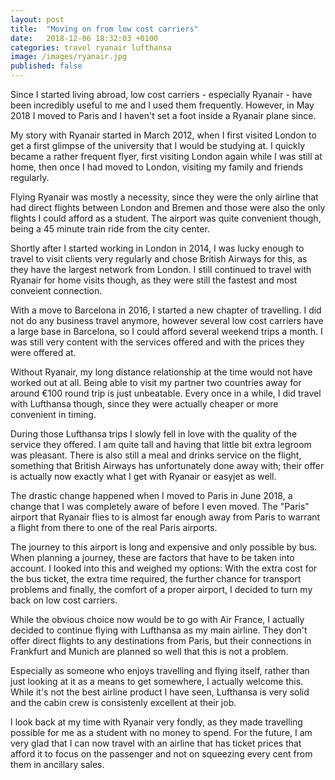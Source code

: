 ```yaml
---
layout: post
title:  "Moving on from low cost carriers"
date:   2018-12-06 18:32:03 +0100
categories: travel ryanair lufthansa
image: /images/ryanair.jpg
published: false
---
```

Since I started living abroad, low cost carriers - especially Ryanair - have been
incredibly useful to me and I used them frequently. However, in May 2018 I moved
to Paris and I haven't set a foot inside a Ryanair plane since.

My story with Ryanair started in March 2012, when I first visited London to get
a first glimpse of the university that I would be studying at. I quickly became
a rather frequent flyer, first visiting London again while I was still at home,
then once I had moved to London, visiting my family and friends regularly.

Flying Ryanair was mostly a necessity, since they were the only airline that had
direct flights between London and Bremen and those were also the only flights I
could afford as a student. The airport was quite convenient though, being a 45
minute train ride from the city center.

Shortly after I started working in London in 2014, I was lucky enough to travel
to visit clients very regularly and chose British Airways for this, as they have
the largest network from London. I still continued to travel with Ryanair for home
visits though, as they were still the fastest and most conveient connection.

With a move to Barcelona in 2016, I started a new chapter of travelling. I did not
do any business travel anymore, however several low cost carriers have a large base
in Barcelona, so I could afford several weekend trips a month. I was still very
content with the services offered and with the prices they were offered at.

Without Ryanair, my long distance relationship at the time would not have worked
out at all. Being able to visit my partner two countries away for around €100 round
trip is just unbeatable. Every once in a while, I did travel with Lufthansa though,
since they were actually cheaper or more convenient in timing.

During those Lufthansa trips I slowly fell in love with the quality of the service
they offered. I am quite tall and having that little bit extra legroom was pleasant.
There is also still a meal and drinks service on the flight, something that British
Airways has unfortunately done away with; their offer is actually now exactly what
I get with Ryanair or easyjet as well.

The drastic change happened when I moved to Paris in June 2018, a change that I was
completely aware of before I even moved. The "Paris" airport that Ryanair flies to
is almost far enough away from Paris to warrant a flight from there to one of the
real Paris airports.

The journey to this airport is long and expensive and only possible by bus.
When planning a journey, these are factors that have to be taken into account.
I looked into this and weighed my options: With the extra cost for the bus ticket,
the extra time required, the further chance for transport problems and finally,
the comfort of a proper airport, I decided to turn my back on low cost carriers.

While the obvious choice now would be to go with Air France, I actually decided to
continue flying with Lufthansa as my main airline. They don't offer direct flights
to any destinations from Paris, but their connections in Frankfurt and Munich are
planned so well that this is not a problem.

Especially as someone who enjoys travelling and flying itself, rather than just
looking at it as a means to get somewhere, I actually welcome this. While it's not
the best airline product I have seen, Lufthansa is very solid and the cabin crew
is consistenly excellent at their job.

I look back at my time with Ryanair very fondly, as they made travelling possible
for me as a student with no money to spend. For the future, I am very glad that
I can now travel with an airline that has ticket prices that afford it to focus
on the passenger and not on squeezing every cent from them in ancillary sales.